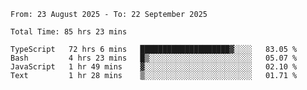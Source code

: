<!--START_SECTION:waka-->

```abap
From: 23 August 2025 - To: 22 September 2025

Total Time: 85 hrs 23 mins

TypeScript   72 hrs 6 mins   ████████████████████▓░░░░   83.05 %
Bash         4 hrs 23 mins   █▒░░░░░░░░░░░░░░░░░░░░░░░   05.07 %
JavaScript   1 hr 49 mins    ▓░░░░░░░░░░░░░░░░░░░░░░░░   02.10 %
Text         1 hr 28 mins    ▒░░░░░░░░░░░░░░░░░░░░░░░░   01.71 %
```

<!--END_SECTION:waka-->
